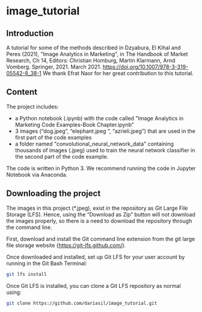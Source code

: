 # image_tutorial
## Introduction


A tutorial for some of the methods described in Dzyabura, El Kihal and Peres (2021), "Image Analytics in Marketing", in The Handbook of Market Research, Ch 14, Editors: Christian Homburg, Martin Klarmann, Arnd Vomberg. Springer, 2021. March 2021. https://doi.org/10.1007/978-3-319-05542-8_38-1
We thank Efrat Naor for her great contribution to this tutorial.


## Content

The project includes:
- a Python notebook (.ipynb) with the code called "Image Analytics in Marketing Code Examples-Book Chapter.ipynb” 
- 3 images (“dog.jpeg”, “elephant.jpeg “, “azrieli.jpeg”) that are used in the first part of the code examples
- a folder named "convolutional_neural_network_data" containing thousands of images  (.jpeg) used to train the neural network classifier in the second part of the code example.

The code is written in Python 3. We recommend running the code in Jupyter Notebook via Anaconda.
## Downloading the project

The images in this project (*.jpeg), exist in the repository as Git Large File Storage (LFS).
Hence, using the “Download as Zip” button will not download the images properly, so there is a need to download the repository through the command line.

First, download and install the Git command line extension from the git large file storage website {https://git-lfs.github.com/).

Once downloaded and installed, set up Git LFS for your user account by running in the Git Bash Terminal:

```sh
git lfs install
```

Once Git LFS is installed, you can clone a Git LFS repository as normal using:

```sh
git clone https://github.com/dariasil/image_tutorial.git
```
